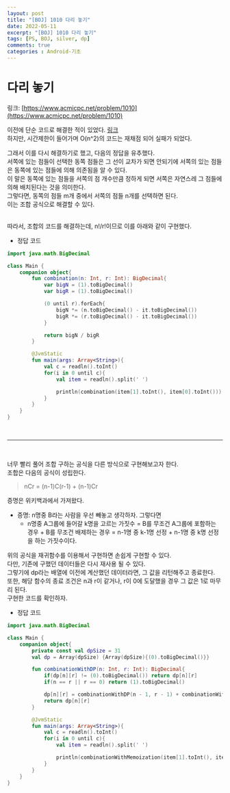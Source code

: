```yaml
---
layout: post
title: "[BOJ] 1010 다리 놓기"
date: 2022-05-11
excerpt: "[BOJ] 1010 다리 놓기"
tags: [PS, BOJ, silver, dp]
comments: true
categories : Android-기초
---
```


# 다리 놓기

링크: [https://www.acmicpc.net/problem/1010](https://www.acmicpc.net/problem/1010)

이전에 단순 코드로 해결한 적이 있었다. [링크](https://l-zzu-h.tistory.com/entry/BOJ-1010%EB%8B%A4%EB%A6%AC-%EB%86%93%EA%B8%B0)    
하지만, 시간제한이 들어가며 O(n^2)의 코드는 재채점 되어 실패가 되었다.    

그래서 이를 다시 해결하기로 했고, 다음의 정답을 유추했다.    
서쪽에 있는 점들이 선택한 동쪽 점들은 그 선이 교차가 되면 안되기에 서쪽의 있는 점들은 동쪽에 있는 점들에 의해 의존됨을 알 수 있다.    
이 말은 동쪽에 있는 점들을 서쪽의 점 개수만큼 정하게 되면 서쪽은 자연스레 그 점들에 의해 배치된다는 것을 의미한다.    
그렇다면, 동쪽의 점들 m개 중에서 서쪽의 점들 n개를 선택하면 된다.    
이는 조합 공식으로 해결할 수 있다.    

<br>
따라서, 조합의 코드를 해결하는데, n!/r!이므로 이를 아래와 같이 구현했다.

- 정답 코드
```kotlin
import java.math.BigDecimal

class Main {
    companion object{
        fun combination(n: Int, r: Int): BigDecimal{
            var bigN = (1).toBigDecimal()
            var bigR = (1).toBigDecimal()

            (0 until r).forEach{
                bigN *= (n.toBigDecimal() - it.toBigDecimal())
                bigR *= (r.toBigDecimal() - it.toBigDecimal())
            }

            return bigN / bigR
        }

        @JvmStatic
        fun main(args: Array<String>){
            val c = readln().toInt()
            for(i in 0 until c){
                val item = readln().split(' ')

                println(combination(item[1].toInt(), item[0].toInt()))
            }
        }
    }
}
```
<br>

----

<br>

너무 빨리 풀어 조합 구하는 공식을 다른 방식으로 구현해보고자 한다.    
조합은 다음의 공식이 성립한다.    
> nCr = (n-1)C(r-1) + (n-1)Cr    

증명은 위키백과에서 가져왔다.
- 증명: n명중 B라는 사람을 우선 빼놓고 생각하자. 그렇다면
    - n명중 A그룹에 들어갈 k명을 고르는 가짓수 = B를 무조건 A그룹에 포함하는 경우 + B를 무조건 배제하는 경우 = n-1명 중 k-1명 선정 + n-1명 중 k명 선정을 하는 가짓수이다.

위의 공식을 재귀함수를 이용해서 구현하면 손쉽게 구현할 수 있다.    
다만, 기존에 구했던 데이터들은 다시 재사용 될 수 있다.    
그렇기에 dp라는 배열에 이전에 계산했던 데이터라면, 그 값을 리턴해주고 종료한다.    
또한, 해당 함수의 종료 조건은 n과 r이 같거나, r이 0에 도달했을 경우 그 값은 1로 마무리 된다.    
구현한 코드를 확인하자.

- 정답 코드

```kotlin
import java.math.BigDecimal

class Main {
    companion object{
        private const val dpSize = 31
        val dp = Array(dpSize) {Array(dpSize){(0).toBigDecimal()}}

        fun combinationWithDP(n: Int, r: Int): BigDecimal{
            if(dp[n][r] != (0).toBigDecimal()) return dp[n][r]
            if(n == r || r == 0) return (1).toBigDecimal()

            dp[n][r] = combinationWithDP(n - 1, r - 1) + combinationWithDP(n - 1, r)
            return dp[n][r]
        }

        @JvmStatic
        fun main(args: Array<String>){
            val c = readln().toInt()
            for(i in 0 until c){
                val item = readln().split(' ')

                println(combinationWithMemoization(item[1].toInt(), item[0].toInt()))
            }
        }
    }
}
```
